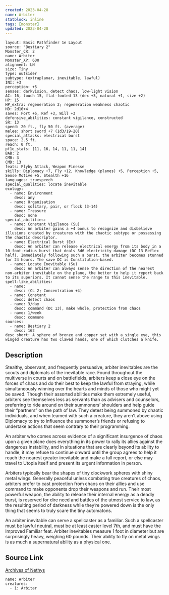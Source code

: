 ```yaml
---
created: 2023-04-28
name: Arbiter
statblock: inline
tags: [monster]
updated: 2023-04-28
---
```

```statblock
layout: Basic Pathfinder 1e Layout
source: "Bestiary 2"
Monster_CR: 2
name: Arbiter
Monster_XP: 600
alignment: LN
size: Tiny
type: outsider
subtype: (extraplanar, inevitable, lawful)
INI: +3
perception: +5
senses: darkvision, detect chaos, low-light vision
AC: 16, touch 15, flat-footed 13 (dex +3, natural +1, size +2)
HP: 15
HP_extra: regeneration 2; regeneration weakness chaotic
HD: 2d10+4
saves: Fort +5, Ref +3, Will +3
defensive_abilities: constant vigilance, constructed
SR: 13
speed: 20 ft., fly 50 ft. (average)
melee: short sword +7 (1d3/19-20)
special_attacks: electrical burst
space: 2.5 ft.
reach: 0 ft.
pf1e_stats: [11, 16, 14, 11, 11, 14]
BAB: 2
CMB: 3
CMD: 13
feats: Flyby Attack, Weapon Finesse
skills: Diplomacy +7, Fly +12, Knowledge (planes) +5, Perception +5, Sense Motive +5, Stealth +16
languages: truespeech
special_qualities: locate inevitable
ecology:
  - name: Environment
    desc: any
  - name: Organisation
    desc: solitary, pair, or flock (3-14)
  - name: Treasure
    desc: none
special_abilities:
  - name: Constant Vigilance (Su)
    desc: An arbiter gains a +4 bonus to recognize and disbelieve illusions created by creatures with the chaotic subtype or possessing the chaotic descriptor.
  - name: Electrical Burst (Ex)
    desc: An arbiter can release electrical energy from its body in a 10-foot-radius burst that deals 3d6 electricity damage (DC 13 Reflex half). Immediately following such a burst, the arbiter becomes stunned for 24 hours. The save DC is Constitution-based.
  - name: Locate Inevitable (Su)
    desc: An arbiter can always sense the direction of the nearest non-arbiter inevitable on the plane, the better to help it report back to its superiors. It cannot sense the range to this inevitable.
spell-like_abilities:
  - name:
    desc: (CL 2; Concentration +4)
  - name: Constant
    desc: detect chaos
  - name: 3/day
    desc: command (DC 13), make whole, protection from chaos
  - name: 1/week
    desc: commune
sources:
  - name: Bestiary 2
    desc: 162
desc_short: A sphere of bronze and copper set with a single eye, this winged creature has two clawed hands, one of which clutches a knife.
```
## Description
Stealthy, observant, and frequently persuasive, arbiter inevitables are the scouts and diplomats of the inevitable race. Found throughout the multiverse in courts and on battlefields, arbiters keep a close eye on the forces of chaos and do their best to keep the lawful from straying, while simultaneously winning over the hearts and minds of those who might yet be saved. Though their assorted abilities make them extremely useful, arbiters see themselves less as servants than as advisers and counselors, preferring to ride around on their summoners’ shoulders and help guide their “partners” on the path of law. They detest being summoned by chaotic individuals, and when teamed with such a creature, they aren’t above using Diplomacy to try to influence the summoner’s friends or refusing to undertake actions that seem contrary to their programming.

An arbiter who comes across evidence of a significant insurgence of chaos upon a given plane does everything in its power to rally its allies against the dangerous instability, and in situations that are clearly beyond its ability to handle, it may refuse to continue onward until the group agrees to help it reach the nearest greater inevitable and make a full report, or else may travel to Utopia itself and present its urgent information in person.

Arbiters typically bear the shapes of tiny clockwork spheres with shiny metal wings. Generally peaceful unless combating true creatures of chaos, arbiters prefer to cast protection from chaos on their allies and use command to make opponents drop their weapons and run. Their most powerful weapon, the ability to release their internal energy as a deadly burst, is reserved for dire need and battles of the utmost service to law, as the resulting period of darkness while they’re powered down is the only thing that seems to truly scare the tiny automatons.

An arbiter inevitable can serve a spellcaster as a familiar. Such a spellcaster must be lawful neutral, must be at least caster level 7th, and must have the Improved Familiar feat. Arbiter inevitables measure 1 foot in diameter but are surprisingly heavy, weighing 60 pounds. Their ability to fly on metal wings is as much a supernatural ability as a physical one.
## Source Link
[Archives of Nethys](https://aonprd.com/MonsterDisplay.aspx?ItemName=Arbiter)
```encounter-table
name: Arbiter
creatures:
  - 1: Arbiter
```
